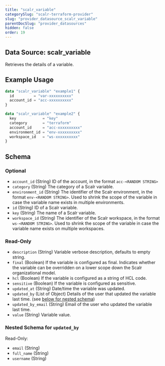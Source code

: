 ```yaml
---
title: "scalr_variable"
categorySlug: "scalr-terraform-provider"
slug: "provider_datasource_scalr_variable"
parentDocSlug: "provider_datasources"
hidden: false
order: 19
---
```

## Data Source: scalr_variable

Retrieves the details of a variable.

## Example Usage

```terraform
data "scalr_variable" "example1" {
  id         = "var-xxxxxxxxxx"
  account_id = "acc-xxxxxxxxxx"
}

data "scalr_variable" "example2" {
  key            = "key"
  category       = "terraform"
  account_id     = "acc-xxxxxxxxxx"
  environment_id = "env-xxxxxxxxxx"
  workspace_id   = "ws-xxxxxxxxxx"
}
```

<!-- schema generated by tfplugindocs -->
## Schema

### Optional

- `account_id` (String) ID of the account, in the format `acc-<RANDOM STRING>`
- `category` (String) The category of a Scalr variable.
- `environment_id` (String) The identifier of the Scalr environment, in the format `env-<RANDOM STRING>`. Used to shrink the scope of the variable in case the variable name exists in multiple environments.
- `id` (String) ID of a Scalr variable.
- `key` (String) The name of a Scalr variable.
- `workspace_id` (String) The identifier of the Scalr workspace, in the format `ws-<RANDOM STRING>`. Used to shrink the scope of the variable in case the variable name exists on multiple workspaces.

### Read-Only

- `description` (String) Variable verbose description, defaults to empty string.
- `final` (Boolean) If the variable is configured as final. Indicates whether the variable can be overridden on a lower scope down the Scalr organizational model.
- `hcl` (Boolean) If the variable is configured as a string of HCL code.
- `sensitive` (Boolean) If the variable is configured as sensitive.
- `updated_at` (String) Date/time the variable was updated.
- `updated_by` (List of Object) Details of the user that updated the variable last time. (see [below for nested schema](#nestedatt--updated_by))
- `updated_by_email` (String) Email of the user who updated the variable last time.
- `value` (String) Variable value.

<a id="nestedatt--updated_by"></a>
### Nested Schema for `updated_by`

Read-Only:

- `email` (String)
- `full_name` (String)
- `username` (String)
